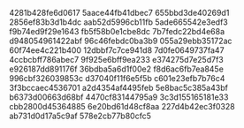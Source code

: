 4281b428fe6d0617
5aace44fb41dbec7
655bbd3de40269d1
2856ef83b3d1b4dc
aab52d5996cb11fb
5ade665542e3edf3
f9b74ed9f29e1643
fb5f58b0e1cbe8dc
7b7fedc22bd4e68a
d948054961422abf
96c46febdc0ba3b9
055a29ebb35172ac
60f74ee4c221b400
12dbbf7c7ce941d8
7d0fe0649737fa47
4ccbcbff786abec7
9f925e6bff9ea233
e374275d7e25d7f3
e926187dd891176f
36bdba5a6d1f00e2
f8d6ac6fb7ea845e
996cbf326039853c
d37040f11f6e5f5b
c601e23efb7b76c4
3f3bccaec4536701
a2d4354af4495feb
5e8bac5c385a43bf
b6373d00663d68bf
4470cf83144795a9
3c3d155165181e33
cbb2800d45364885
6e20bd61d48cf8aa
227d4b42ec3f0328
ab731d0d17a5c9af
578e2cb77b80cfc5
